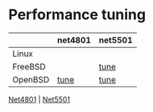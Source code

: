 # Performance tuning

|   | net4801 |	net5501 |
| --- | --- | --- |
| Linux |   |    |
| FreeBSD |   |	[tune](Tuning_net5501_freebsd.md "Tuning net5501 freebsd") |
| OpenBSD |	[tune](Tuning_net4801_openbsd.md "Tuning net4801 openbsd") | [tune](Tuning_net5501_openbsd.md "Tuning net5501 openbsd") |

[Net4801](Category_Net4801.md "Category_Net4801") | [Net5501](Category_Net5501.md "Category_Net5501")
